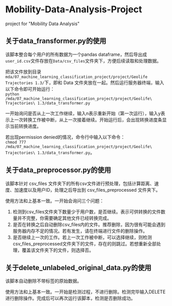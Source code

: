 # Mobility-Data-Analysis-Project
project for "Mobility Data Analysis"

## 关于data_fransformer.py的使用
该脚本整合每个用户的所有数据为一个pandas dataframe，然后导出成`user_id.csv`文件存放在`Data/csv_files`文件夹下，方便后续读取和处理数据。

把该文件放到目录`mda/07_machine_learning_classification_project/project/Geolife Trajectories 1.3/`下，即和 Data 文件夹放在一起。然后运行服务器终端，输入以下命令即可开始运行：  
`python /mda/07_machine_learning_classification_project/project/Geolife\ Trajectories\ 1.3/data_transformer.py`

一开始询问是否从上一次工作继续，输入n表示重新开始（第一次运行），输入y表示上一次转换工作被中断，从上一次接着继续。开始运行后，会出现转换进度条显示当前转换进度。

若出现permission denied的情况，命令行中输入以下命令：  
`chmod 777 /mda/07_machine_learning_classification_project/project/Geolife\ Trajectories\ 1.3/data_transformer.py`。

## 关于data_preprocessor.py的使用
该脚本针对 csv_files 文件夹下的所有csv文件进行预处理，包括计算距离、速度、加速度以及用户ID，处理之后导出到 csv_files_preprocessed 文件夹下。

使用方法和上基本一致。一开始会询问三个问题：
1. 检测到csv_files文件夹下数量少于用户数，是否继续。表示可供转换的文件数量并不完整，你需要确定其他文件已经转换完成。
2. 是否在转换之后自动删除csv_files内的文件。推荐删除，因为很有可能会遇到服务器内存不足的情况。若有发生，请在终端进行文件的删除操作。
3. 是否继续上一次的工作。若上一次工作被中断，可以选择继续，则检测csv_files_preprocessed文件夹下的文件，存在的则跳过。若想重新全部处理，覆盖该文件夹下的文件，则选择否。

## 关于delete_unlabeled_original_data.py的使用
该脚本自动删除不带标签的原始数据。

使用方法和上基本一致。一开始是检测过程，不进行删除。检测完毕输入DELETE进行删除操作。完成后可以再次运行该脚本，检测是否删除成功。
